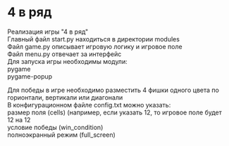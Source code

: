 # 4 в ряд
Реализация игры "4 в ряд" <br />
Главный файл start.py находиться в директории modules <br />
Файл game.py описывает игровую логику и игровое поле <br />
Файл menu.py отвечает за интерфейс <br />
Для запуска игры необходимы модули: <br />
  pygame <br />
  pygame-popup <br />

Для победы в игре необходимо разместить 4 фишки одного цвета по горионтали, вертикали или диагонали <br />
В конфигурационном файле config.txt можно указать: <br />
  размер поля (cells) (например, если указать 12, то игровое поле будет 12 на 12 <br />
  условие победы (win_condition) <br />
  полноэкранный режим (full_screen) <br />
